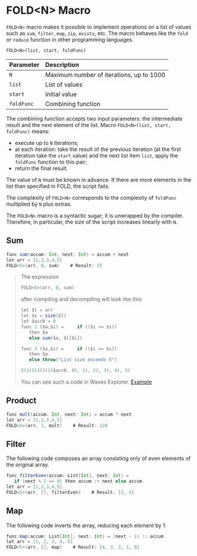 # FOLD&lt;N&gt; Macro

`FOLD<N>` macro makes it possible to implement operations on a list of values such as `sum`, `filter`, `map`, `zip`, `exists`, etc. The macro behaves like the `fold` or `reduce` function in other programming languages.

```
FOLD<N>(list, start, foldFunc)
```

| Parameter | Description |
| :--- | :--- |
| `N` | Maximum number of iterations, up to 1000 |
| `list` | List of values |
| `start` | Initial value |
| `foldFunc` | Combining function |

The combining function accepts two input parameters: the intermediate result and the next element of the list. Macro `FOLD<N>(list, start, foldFunc)` means:

* execute up to `N` iterations;
* at each iteration: take the result of the previous iteration (at the first iteration take the `start` value) and the next list item `list`, apply the `foldFunc` function to this pair;
* return the final result.

The value of `N` must be known in advance. If there are more elements in the list than specified in FOLD, the script fails.

The complexity of `FOLD<N>` corresponds to the complexity of `foldFunc` multiplied by `N` plus extras.

The `FOLD<N>` macro is a syntactic sugar; it is unwrapped by the compiler. Therefore, in particular, the size of the script increases linearly with `N`.

## Sum

```scala
func sum(accum: Int, next: Int) = accum + next
let arr = [1,2,3,4,5]
FOLD<5>(arr, 0, sum)    # Result: 15
```

> The expression
> 
> ```scala
> FOLD<5>(arr, 0, sum)
> ``` 
> 
> after compiling and decompiling will look like this:
> 
> ```scala
> let $l = arr
> let $s = size($l)
> let $acc0 = 0
> func 1 ($a,$i) =     if (($i >= $s))
>    then $a
>    else sum($a, $l[$i])
>
> func 2 ($a,$i) =     if (($i >= $s))
>    then $a
>    else throw("List size exceeds 5")
>
> 2(1(1(1(1(1($acc0, 0), 1), 2), 3), 4), 5)
> ```
> 
> You can see such a code in Waves Explorer. [Example](https://testnet.wavesexplorer.com/tx/GaLfaidadeowoZ4vMtEVvJK8RkJiqr5AdPWLvPtTnV4e)

## Product

```scala
func mult(accum: Int, next: Int) = accum * next
let arr = [1,2,3,4,5]
FOLD<5>(arr, 1, mult)    # Result: 120
```

## Filter

The following code composes an array consisting only of even elements of the original array.

```scala
func filterEven(accum: List[Int], next: Int) =
   if (next % 2 == 0) then accum :+ next else accum
let arr = [1,2,3,4,5]
FOLD<5>(arr, [], filterEven)    # Result: [2, 4]
```

## Map

The following code inverts the array, reducing each element by 1:

```scala
func map(accum: List[Int], next: Int) = (next - 1) :: accum
let arr = [1, 2, 3, 4, 5]
FOLD<5>(arr, [], map)    # Result: [4, 3, 2, 1, 0]
```
